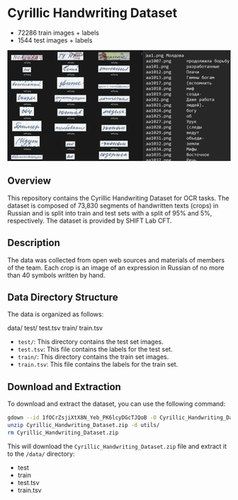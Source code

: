 # Cyrillic Handwriting Dataset

- 72286 train images + labels
- 1544 test images + labels

![alt text](./../assets/dataset_example.png)

## Overview
This repository contains the Cyrillic Handwriting Dataset for OCR tasks. The dataset is composed of 73,830 segments of handwritten texts (crops) in Russian and is split into train and test sets with a split of 95% and 5%, respectively. The dataset is provided by SHIFT Lab CFT.

## Description
The data was collected from open web sources and materials of members of the team. Each crop is an image of an expression in Russian of no more than 40 symbols written by hand.

## Data Directory Structure
The data is organized as follows:

data/
    test/
    test.tsv
    train/
    train.tsv

- `test/`: This directory contains the test set images.
- `test.tsv`: This file contains the labels for the test set.
- `train/`: This directory contains the train set images.
- `train.tsv`: This file contains the labels for the train set.


## Download and Extraction
To download and extract the dataset, you can use the following command:

```bash
gdown --id 1fOCrZsjiXtX8N_Yeb_PK6lcyDGcTJQoB -O Cyrillic_Handwriting_Dataset.zip
unzip Cyrillic_Handwriting_Dataset.zip -d utils/
rm Cyrillic_Handwriting_Dataset.zip
```

This will download the `Cyrillic_Handwriting_Dataset.zip` file and extract it to the `/data/` directory:
- test
- train
- test.tsv
- train.tsv

